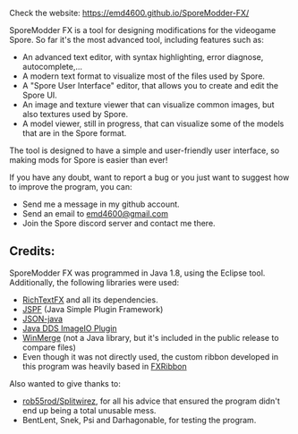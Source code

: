 Check the website: https://emd4600.github.io/SporeModder-FX/

SporeModder FX is a tool for designing modifications for the videogame Spore. So far it's the most advanced tool, including features such as:
 - An advanced text editor, with syntax highlighting, error diagnose, autocomplete,...
 - A modern text format to visualize most of the files used by Spore.
 - A "Spore User Interface" editor, that allows you to create and edit the Spore UI.
 - An image and texture viewer that can visualize common images, but also textures used by Spore.
 - A model viewer, still in progress, that can visualize some of the models that are in the Spore format.
 
The tool is designed to have a simple and user-friendly user interface, so making mods for Spore is easier than ever!

If you have any doubt, want to report a bug or you just want to suggest how to improve the program, you can:
 - Send me a message in my github account.
 - Send an email to emd4600@gmail.com
 - Join the Spore discord server and contact me there.

## Credits:
SporeModder FX was programmed in Java 1.8, using the Eclipse tool. Additionally, the following libraries were used:
 - [RichTextFX](https://github.com/FXMisc/RichTextFX) and all its dependencies.
 - [JSPF](https://github.com/gearlles/jspf) (Java Simple Plugin Framework)
 - [JSON-java](https://github.com/stleary/JSON-java)
 - [Java DDS ImageIO Plugin](https://github.com/GoldenGnu/java-dds)
 - [WinMerge](http://winmerge.org/) (not a Java library, but it's included in the public release to compare files)
 - Even though it was not directly used, the custom ribbon developed in this program was heavily based in [FXRibbon](https://github.com/dukke/FXRibbon)
 
Also wanted to give thanks to:
 - [rob55rod/Splitwirez](
https://github.com/Splitwirez), for all his advice that ensured the program didn't end up being a total unusable mess.
 - BentLent, Snek, Psi and Darhagonable, for testing the program.